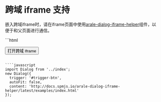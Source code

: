 # 跨域 iframe 支持


嵌入跨域iframe时，请在iframe页面中使用[arale-dialog-iframe-helper](http://spmjs.io/docs/arale-dialog-iframe-helper/)组件，以便于和父页面进行通信。

<link href="../src/dialog.css" rel="stylesheet">
```html
<script type="text/javascript" src="https://a.alipayobjects.com/jquery/jquery/1.7.2/jquery.js"></script>

<button id="trigger-btn">打开跨域 Iframe</button>
```

````javascript
import Dialog from '../index';
new Dialog({
  trigger: '#trigger-btn',
  autoFit: false,
  content: 'http://docs.spmjs.io/arale-dialog-iframe-helper/latest/examples/index.html'
});
````

